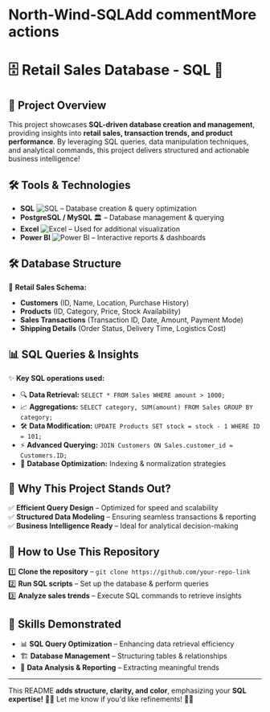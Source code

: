 # North-Wind-SQLAdd commentMore actions
# 🗄️ **Retail Sales Database - SQL** 💾  

## 🎯 **Project Overview**  
This project showcases **SQL-driven database creation and management**, providing insights into **retail sales, transaction trends, and product performance**. By leveraging SQL queries, data manipulation techniques, and analytical commands, this project delivers structured and actionable business intelligence!  

## 🛠 **Tools & Technologies**  
- **SQL** ![SQL](https://img.shields.io/badge/SQL-003B57?style=flat-square&logo=mysql&logoColor=white) – Database creation & query optimization  
- **PostgreSQL / MySQL** 🏛️ – Database management & querying  
- **Excel** ![Excel](https://img.shields.io/badge/MS_Excel-217346?style=flat-square&logo=microsoft-excel&logoColor=white) – Used for additional visualization  
- **Power BI** ![Power BI](https://img.shields.io/badge/Power_BI-F2C811?style=flat-square&logo=power-bi&logoColor=white) – Interactive reports & dashboards  

## 🛠 **Database Structure**  
📌 **Retail Sales Schema:**  
- **Customers** (ID, Name, Location, Purchase History)  
- **Products** (ID, Category, Price, Stock Availability)  
- **Sales Transactions** (Transaction ID, Date, Amount, Payment Mode)  
- **Shipping Details** (Order Status, Delivery Time, Logistics Cost)  

## 📊 **SQL Queries & Insights**  
✨ **Key SQL operations used:**  
- 🔍 **Data Retrieval:** `SELECT * FROM Sales WHERE amount > 1000;`  
- 📈 **Aggregations:** `SELECT category, SUM(amount) FROM Sales GROUP BY category;`  
- 🛠 **Data Modification:** `UPDATE Products SET stock = stock - 1 WHERE ID = 101;`  
- ⚡ **Advanced Querying:** `JOIN Customers ON Sales.customer_id = Customers.ID;`  
- 📂 **Database Optimization:** Indexing & normalization strategies  

## 🎨 **Why This Project Stands Out?**  
✅ **Efficient Query Design** – Optimized for speed and scalability  
✅ **Structured Data Modeling** – Ensuring seamless transactions & reporting  
✅ **Business Intelligence Ready** – Ideal for analytical decision-making  

## 🚀 **How to Use This Repository**  
1️⃣ **Clone the repository** – `git clone https://github.com/your-repo-link`  
2️⃣ **Run SQL scripts** – Set up the database & perform queries  
3️⃣ **Analyze sales trends** – Execute SQL commands to retrieve insights  

## 🌟 **Skills Demonstrated**  
- 📊 **SQL Query Optimization** – Enhancing data retrieval efficiency  
- 🏗 **Database Management** – Structuring tables & relationships  
- 🔎 **Data Analysis & Reporting** – Extracting meaningful trends  



---

This README **adds structure, clarity, and color**, emphasizing your **SQL expertise!** 🚀🔥 Let me know if you'd like refinements! 🎯✨  

